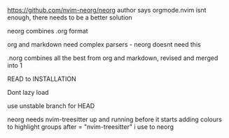 https://github.com/nvim-neorg/neorg
author says orgmode.nvim isnt enough, there needs to be a better solution


neorg combines .org format

org and markdown need complex parsers - neorg doesnt need this

.norg combines all the best from org and markdown, revised and merged into 1

READ to INSTALLATION

Dont lazy load

use unstable branch for HEAD

neorg needs nvim-treesitter up and running before it starts adding colours to highlight groups
after = "nvim-treesitter" i use to neorg